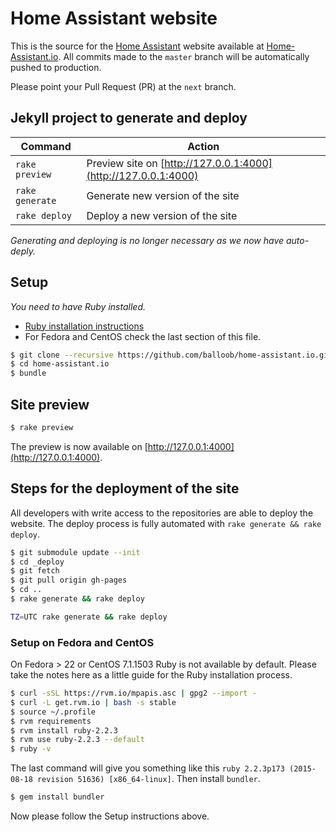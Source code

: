 # Home Assistant website

This is the source for the [Home Assistant](https://github.com/balloob/home-assistant) website available at [Home-Assistant.io](https://home-assistant.io). All commits made to the `master` branch will be automatically pushed to production.

Please point your Pull Request (PR) at the `next` branch.

## Jekyll project to generate and deploy

| Command | Action |
|---|---|
| `rake preview` | Preview site on [http://127.0.0.1:4000](http://127.0.0.1:4000)
| `rake generate` | Generate new version of the site
| `rake deploy` | Deploy a new version of the site

_Generating and deploying is no longer necessary as we now have auto-deply._

## Setup

_You need to have Ruby installed._

- [Ruby installation instructions](https://www.ruby-lang.org/en/documentation/installation/)
- For Fedora and CentOS check the last section of this file.

```bash
$ git clone --recursive https://github.com/balloob/home-assistant.io.git
$ cd home-assistant.io
$ bundle
```

## Site preview

```bash
$ rake preview
```

The preview is now available on [http://127.0.0.1:4000](http://127.0.0.1:4000).

## Steps for the deployment of the site

All developers with write access to the repositories are able to deploy the website. The deploy process is fully automated with `rake generate && rake deploy`.

```bash
$ git submodule update --init
$ cd _deploy
$ git fetch
$ git pull origin gh-pages
$ cd ..
$ rake generate && rake deploy
```
```bash
TZ=UTC rake generate && rake deploy
```

### Setup on Fedora and CentOS
On Fedora > 22 or CentOS 7.1.1503 Ruby is not available by default. Please take the notes here as a little guide for the Ruby installation process. 

```bash
$ curl -sSL https://rvm.io/mpapis.asc | gpg2 --import -
$ curl -L get.rvm.io | bash -s stable
$ source ~/.profile
$ rvm requirements
$ rvm install ruby-2.2.3
$ rvm use ruby-2.2.3 --default
$ ruby -v
```

The last command will give you something like this `ruby 2.2.3p173 (2015-08-18 revision 51636) [x86_64-linux]`. Then install `bundler`.

```bash
$ gem install bundler
```

Now please follow the Setup instructions above.
